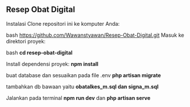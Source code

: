 <h2>Resep Obat Digital</h2>

Instalasi
Clone repositori ini ke komputer Anda:

bash
https://github.com/Wawanstyawan/Resep-Obat-Digital.git
Masuk ke direktori proyek:

bash
<b>cd resep-obat-digital</b>

Install dependensi proyek:
<b>npm install</b>

buat database dan sesuaikan pada file .env
<b>php artisan migrate</b>

tambahkan db bawaan yaitu <b>obatalkes_m.sql dan signa_m.sql</b>

Jalankan pada terminal
<b>npm run dev</b>
dan 
<b>php artisan serve</b>
